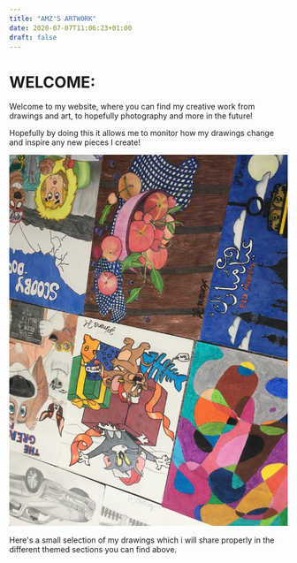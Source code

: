 ```yaml
---
title: "AMZ'S ARTWORK"
date: 2020-07-07T11:06:23+01:00
draft: false
---
```


# WELCOME:
Welcome to my website, where you can find my creative work from drawings and art, to hopefully photography and more in the future!

Hopefully by doing this it allows me to monitor how my drawings change and inspire any new pieces I create!

![Drawing 4](Drawings.jpeg)

Here's a small selection of my drawings which i will share properly in the different themed sections you can find above. 

